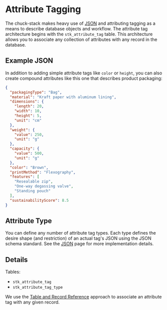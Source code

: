 # Attribute Tagging

The chuck-stack makes heavy use of [JSON](./json-array-table-column.md#json-type) and attributing tagging as a means to describe database objects and workflow. The attribute tag architecture begins with the `stk_attribute_tag` table. This architecture allows you to associate any collection of attributes with any record in the database. 

## Example JSON

In addition to adding simple attribute tags like `color` or `height`, you can also create compound attributes like this one that describes product packaging:

```json
{
  "packagingType": "Bag",
  "material": "Kraft paper with aluminum lining",
  "dimensions": {
    "length": 20,
    "width": 10,
    "height": 5,
    "unit": "cm"
  },
  "weight": {
    "value": 250,
    "unit": "g"
  },
  "capacity": {
    "value": 500,
    "unit": "g"
  },
  "color": "Brown",
  "printMethod": "Flexography",
  "features": [
    "Resealable zip",
    "One-way degassing valve",
    "Standing pouch"
  ],
  "sustainabilityScore": 8.5
}
```

## Attribute Type

You can define any number of attribute tag types. Each type defines the desire shape (and restriction) of an actual tag's JSON using the JSON schema standard. See the [JSON](./json-array-table-column.md#json-type) page for more implementation details.

## Details

Tables:

- `stk_attribute_tag`
- `stk_attribute_tag_type`

We use the [Table and Record Reference](./table-record-convention.md) approach to associate an attribute tag with any given record.
